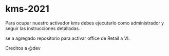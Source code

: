 # kms-2021
Para ocupar nuestro activador kms debes ejecutarlo como administrador y seguir las instrucciones detalladas.

se a agregado repositorio para activar office de Retail a Vl.

Creditos a 
@dev

